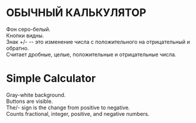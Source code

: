 # ОБЫЧНЫЙ КАЛЬКУЛЯТОР <br>
Фон серо-белый. <br> 
Кнопки видны. <br> 
Знак +/-  -- это изменение числа с положительного на отрицательный и обратно. <br>
Считает дробные, целые, положительные и отрицательные числа. <br>
# Simple Calculator
Gray-white background. <br>
Buttons are visible. <br>
The/- sign is the change from positive to negative. <br>
Counts fractional, integer, positive, and negative numbers. <br>


